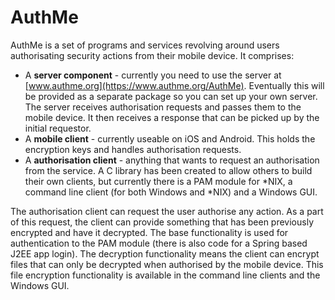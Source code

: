 # AuthMe

AuthMe is a set of programs and services revolving around users authorisating security actions 
from their mobile device.  It comprises:

* A **server component** - currently you need to use the server at 
[www.authme.org](https://www.authme.org/AuthMe).  Eventually this will be provided as a separate package
so you can set up your own server.  The server receives authorisation requests and 
passes them to the mobile device.  It then receives a response that can be picked up by the initial 
requestor.
* A **mobile client** - currently useable on iOS and Android.  This holds the encryption keys and handles 
authorisation requests.
* A **authorisation client** - anything that wants to request an authorisation from the service.  A C 
library has been created to allow others to build their own clients, but currently there is a PAM module 
for *NIX, a command line client (for both Windows and *NIX) and a Windows GUI.

The authorisation client can request the user authorise any action.  As a part of this request, the client 
can provide something that has been previously encrypted and have it decrypted.  The base functionality 
is used for authentication to the PAM module (there is also code for a Spring based J2EE app login).  The 
decryption functionality means the client can encrypt files that can only be decrypted when authorised by 
the mobile device.  This file encryption functionality is available in the command line clients and the
Windows GUI.
